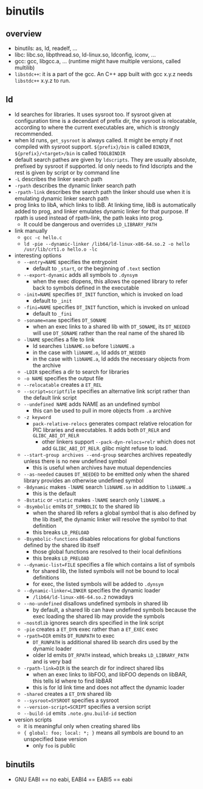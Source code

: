 binutils
========

## overview

- binutils: as, ld, readelf, ...
- libc: libc.so, libpthread.so, ld-linux.so, ldconfig, iconv, ...
- gcc: gcc, libgcc.a, ... (runtime might have multiple versions, called multilib)
- `libstdc++`: it is a part of the gcc.  An C++ app built with gcc x.y.z needs
  `libstdc++` x.y.z to run.

## ld

- ld searches for libraries.  It uses sysroot too.  If sysroot given
  at configuration time is a decendant of prefix dir, the sysroot is
  relocatable, according to where the current executables are, which
  is strongly recommended.
- when ld runs, `get_sysroot` is always called.  It might be empty if
  not compiled with sysroot support.  `${prefix}/bin` is called `BINDIR`,
  `${prefix}/<target>/bin` is called `TOOLBINDIR`
- default search pathes are given by `ldscripts`.  They are usually
  absolute, prefixed by sysroot if supported.  ld only needs to find
  ldscripts and the rest is given by script or by command line
- `-L` describes the linker search path
- `-rpath` describes the dynamic linker search path
- `-rpath-link` describes the search path the linker should use when it is
  emulating dynamic linker search path
- prog links to libA, which links to libB.  At linking time, libB is
  automatically added to prog, and linker emulates dynamic linker for that
  purpose.  If rpath is used instead of rpath-link, the path leaks into prog.
  - It could be dangerous and overrides `LD_LIBRARY_PATH`
- link manually
  - `gcc -c hello.c`
  - `ld -pie --dynamic-linker /lib64/ld-linux-x86-64.so.2 -o hello /usr/lib/crt1.o hello.o -lc`
- interesting options
  - `--entry=NAME` specifies the entrypoint
    - default to `_start`, or the beginning of `.text` section
  - `--export-dynamic` adds all symbols to `.dynsym`
    - when the exec dlopens, this allows the opened library to refer back to
      symbols defined in the executable
  - `-init=NAME` specifies `DT_INIT` function, which is invoked on load
    - default to `_init`
  - `-fini=NAME` specifies `DT_INIT` function, which is invoked on unload
    - default to `_fini`
  - `-soname=name` specifies `DT_SONAME`
    - when an exec links to a shared lib with `DT_SONAME`, its `DT_NEEDED`
      will use `DT_SONAME` rather than the real name of the shared lib
  - `-lNAME` specifies a file to link
    - ld searches `libNAME.so` before `libNAME.a`
    - in the case with `libNAME.o`, ld adds `DT_NEEDED`
    - in the case with `libNAME.a`, ld adds the necessary objects from
      the archive
  - `-LDIR` specifies a dir to search for libraries
  - `-o NAME` specifies the output file
  - `--relocatable` creates a `ET_REL`
  - `--script=scriptfile` specifies an alternative link script rather than the
    default link script
  - `--undefined NAME` adds NAME as an undefined symbol
    - this can be used to pull in more objects from `.a` archive
  - `-z keyword`
    - `pack-relative-relocs` generates compact relative relocation for PIC
      libraries and executables.  It adds both `DT_RELR` and
      `GLIBC_ABI_DT_RELR`
      - other linkers support `--pack-dyn-relocs=relr` which does not add
        `GLIBC_ABI_DT_RELR`.  glibc might refuse to load.
  - `--start-group archives --end-group` searches archives repeatedly unless
    there is no new undefined symbol
    - this is useful when archives have mutual dependencies
  - `--as-needed` causes `DT_NEEDED` to be emitted only when the shared
    library provides an otherwise undefined symbol
  - `-Bdynamic` makes `-lNAME` search `libNAME.so` in addition to `libNAME.a`
    - this is the default
  - `-Bstatic` or -`static` makes `-lNAME` search only `libNAME.a`
  - `-Bsymbolic` emits `DT_SYMBOLIC` to the shared lib
    - when the shared lib refers a global symbol that is also defined by the
      lib itself, the dynamic linker will resolve the symbol to that
      definition
    - this breaks `LD_PRELOAD`
  - `-Bsymbolic-functions` disables relocations for global functions defined
    by the shared lib itself
    - those global functions are resolved to their local definitions
    - this breaks `LD_PRELOAD`
  - `--dynamic-list=FILE` specifies a file which contains a list of symbols
    - for shared lib, the listed symbols will not be bound to local
      definitions
    - for exec, the listed symbols will be added to `.dynsym`
  - `--dynamic-linker=LINKER` specifies the dynamic loader
    - `/lib64/ld-linux-x86-64.so.2` nowadays
  - `--no-undefined` disallows undefined symbols in shared lib
    - by default, a shared lib can have undefined symbols because the exec
      loading the shared lib may provide the symbols
  - `-nostdlib` ignores search dirs specified in the link script
  - `-pie` creates a `ET_DYN` exec rather than a `ET_EXEC` exec
  - `-rpath=DIR` emits `DT_RUNPATH` to exec
    - `DT_RUNPATH` is additional shared lib search dirs used by the dynamic
      loader
    - older ld emits `DT_RPATH` instead, which breaks `LD_LIBRARY_PATH` and is
      very bad
  - `-rpath-link=DIR` is the search dir for indirect shared libs
    - when an exec links to libFOO, and libFOO depends on libBAR, this tells
      ld where to find libBAR
    - this is for ld link time and does not affect the dynamic loader
  - `-shared` creates a `ET_DYN` shared lib
  - `--sysroot=SYSROOT` specifies a sysroot
  - `--version-script=SCRIPT` specifies a version script
  - `--build-id` emits `.note.gnu.build-id` section
- version scripts
  - it is meaningful only when creating shared libs
  - `{ global: foo; local: *; }` means all symbols are bound to an unspecified
    base version
    - only `foo` is public

## binutils

- GNU EABI == no eabi, EABI4 == EABI5 == eabi
